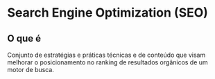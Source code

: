 # Search Engine Optimization (SEO)

## O que é
Conjunto de estratégias e práticas técnicas e de conteúdo que visam melhorar o posicionamento no ranking de resultados orgânicos de um motor de busca.